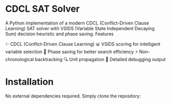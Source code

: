 # CDCL SAT Solver
A Python implementation of a modern CDCL (Conflict-Driven Clause Learning) SAT solver with VSIDS (Variable State Independent Decaying Sum) decision heuristic and phase saving.
Features

✨ CDCL (Conflict-Driven Clause Learning)
📊 VSIDS scoring for intelligent variable selection
🔄 Phase saving for better search efficiency
⚡ Non-chronological backtracking
🔍 Unit propagation
📝 Detailed debugging output

# Installation
No external dependencies required. Simply clone the repository:
